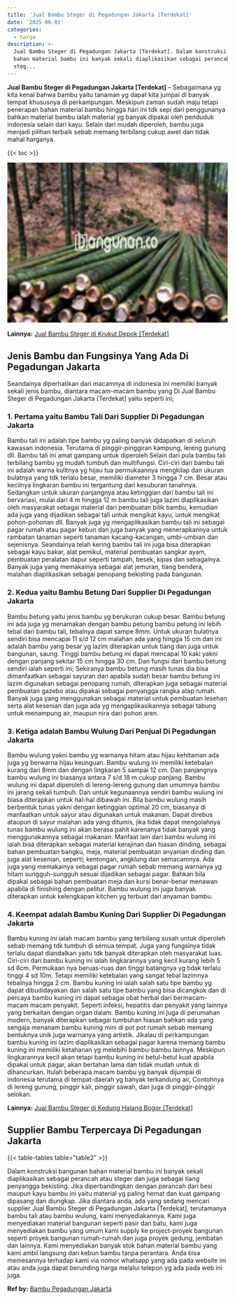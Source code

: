 ```yaml
---
title: 'Jual Bambu Steger di Pegadungan Jakarta [Terdekat]'
date: '2025-06-01'
categories:
  - harga
description: >-
  Jual Bambu Steger di Pegadungan Jakarta [Terdekat]. Dalam konstruksi bangunan
  bahan material bambu ini banyak sekali diaplikasikan sebagai perancah atau
  steg...
---
```


**Jual Bambu Steger di Pegadungan Jakarta \[Terdekat\]** – Sebagaimana yg kita kenal bahwa bambu yaitu tanaman yg dapat kita jumpai di banyak tempat khususnya di perkampungan. Meskipun zaman sudah maju tetapi penerapan bahan material bambu hingga hari ini tdk sepi dari penggunanya bahkan material bambu ialah material yg banyak dipakai oleh penduduk indonesia selain dari kayu. Selain dari mudah diperoleh, bambu juga menjadi pilihan terbaik sebab memang terbilang cukup awet dan tidak mahal harganya.

{{< toc >}}

![Jual Bambu Steger di Pegadungan Jakarta [Terdekat]](/images/jual-bambu-tali-07.png)

**Lainnya:** [Jual Bambu Steger di Krukut Depok \[Terdekat\]](https://bambu.bangunan.co/jual-bambu-steger-di-krukut-depok-terdekat/)

## Jenis Bambu dan Fungsinya Yang Ada Di Pegadungan Jakarta

Seandainya diperhatikan dari macamnya di indonesia ini memiliki banyak sekali jenis bambu, diantara macam-macam bambu yang Di Jual Bambu Steger di Pegadungan Jakarta \[Terdekat\] yaitu seperti ini;

### 1\. Pertama yaitu Bambu Tali Dari Supplier Di Pegadungan Jakarta

Bambu tali ini adalah tipe bambu yg paling banyak didapatkan di seluruh kawasan indonesia. Terutama di pinggir-pinggiran kampung, lereng gunung dll. Bambu tali ini amat gampang untuk diperoleh Selain dari pula bambu tali terbilang bambu yg mudah tumbuh dan multifungsi. Ciri-ciri dari bambu tali ini adalah warna kulitnya yg hijau tua permukaannya mengkilap dan ukuran bulatnya yang tdk terlalu besar, memiliki diameter 3 hingga 7 cm. Besar atau kecilnya lingkaran bambu ini tergantung dari kesuburan tanahnya. Sedangkan untuk ukuran panjangnya atau ketinggian dari bambu tali ini bervariasi, mulai dari 4 m hingga 12 m bambu tali juga lazim diaplikasikan oleh masyarakat sebagai material dari pembuatan bilik bambu, kemudian ada juga yang dijadikan sebagai tali untuk mengikat kayu, untuk mengikat pohon-pohonan dll. Banyak juga yg mengaplikasikan bambu tali ini sebagai pagar rumah atau pagar kebun dan juga banyak yang menerapkannya untuk rambatan tanaman seperti tanaman kacang-kacangan, umbi-umbian dan sejenisnya. Seandainya telah kering bambu tali ini juga bisa diterapkan sebagai kayu bakar, alat pemikul, material pembuatan sangkar ayam, pembuatan peralatan dapur seperti tampah, besek, kipas dan sebagainya. Banyak juga yang memakainya sebagai alat jemuran, tiang bendera, malahan diaplikasikan sebagai penopang bekisting pada bangunan.

### 2\. Kedua yaitu Bambu Betung Dari Supplier Di Pegadungan Jakarta

Bambu betung yaitu jenis bambu yg berukuran cukup besar. Bambu betung ini ada juga yg menamakan dengan bambu petung bambu petung ini lebih tebal dari bambu tali, tebalnya dapat sampe 8mm. Untuk ukuran bulatnya sendiri bisa mencapai 11 s/d 12 cm malahan ada yang hingga 15 cm dan ini adalah bambu yang besar yg lazim diterapkan untuk tiang dan juga untuk bangunan, saung. Tinggi bambu betung ini dapat mencapai 10 kaki yakni dengan panjang sekitar 15 cm hingga 30 cm. Dan fungsi dari bambu betung sendiri ialah seperti ini; Sekiranya bambu betung masih tunas dia bisa dimanfaatkan sebagai sayuran dan apabila sudah besar bambu betung ini lazim digunakan sebagai penopang rumah, diterapkan juga sebagai material pembuatan gazebo atau dipakai sebagai penyangga rangka atap rumah. Banyak juga yang menggunakan sebagai material untuk pembuatan lesehan serta alat kesenian dan juga ada yg mengaplikasikannya sebagai tabung untuk menampung air, maupun nira dari pohon aren.

### 3\. Ketiga adalah Bambu Wulung Dari Penjual Di Pegadungan Jakarta

Bambu wulung yakni bambu yg warnanya hitam atau hijau kehitaman ada juga yg berwarna hijau keunguan. Bambu wulung ini memiliki ketebalan kurang dari 8mm dan dengan lingkaran 5 sampai 12 cm. Dan panjangnya bambu wulung ini biasanya antara 7 s/d 18 m cukup panjang. Bambu wulung ini dapat diperoleh di lereng-lereng gunung dan umumnya bambu ini jarang sekali tumbuh. Dan untuk kegunaannya sendiri bambu wulung ini biasa diterapkan untuk hal-hal dibawah ini. Bila bambu wulung masih berbentuk tunas yakni dengan ketinggian optimal 20 cm, biasanya di manfaatkan untuk sayur atau digunakan untuk makanan. Dapat direbus ataupun di sayur malahan ada yang ditumis, jika tidak dapat mengolahnya tunas bambu wulung ini akan berasa pahit karenanya tidak banyak yang menggunakannya sebagai makanan. Manfaat lain dari bambu wulung ini ialah bisa diterapkan sebagai material kerajinan dan hiasan dinding, sebagai bahan pembuatan bangku, meja, material pembuatan anyaman dinding dan juga alat kesenian, seperti; kentongan, angklung dan semacamnya. Ada juga yang memakainya sebagai pagar rumah sebab memang warnanya yg hitam sungguh-sungguh sesuai dijadikan sebagai pagar. Bahkan bila dipakai sebagai bahan pembuatan meja dan kursi benar-benar menawan apabila di finishing dengan pelitur. Bambu wulung ini juga banyak diterapkan untuk kelengkapan kitchen yg terbuat dari anyaman bambu.

### 4\. Keempat adalah Bambu Kuning Dari Supplier Di Pegadungan Jakarta

Bambu kuning ini ialah macam bambu yang terbilang susah untuk diperoleh sebab memang tdk tumbuh di semua tempat. Juga yang fungsinya tidak terlalu dapat diandalkan yaitu tdk banyak diterapkan oleh masyarakat luas. Ciri-ciri dari bambu kuning ini ialah lingkarannya yang kecil kurang lebih 5 sd 8cm. Permukaan nya beruas-ruas dan tinggi batangnya yg tidak terlalu tinggi 4 sd 10m. Tetapi memiliki ketebalan yang sangat tebal lazimnya tebalnya hingga 2 cm. Bambu kuning ini ialah salah satu tipe bambu yg dapat dibudidayakan dan salah satu tipe bambu yang bisa dicangkok dan di percaya bambu kuning ini dapat sebagai obat herbal dari bermacam-macam macam penyakit. Seperti infeksi, hepatitis dan penyakit yang lainnya yang berkaitan dengan organ dalam. Bambu kuning ini juga di perumahan modern, banyak diterapkan sebagai tumbuhan hiasan bahkan ada yang sengaja menanam bambu kuning mini di pot pot rumah sebab memang bentuknya unik juga warnanya yang artistik. Jikalau di perkampungan bambu kuning ini lazim diaplikasikan sebagai pagar karena memang bambu kuning ini memiliki ketahanan yg melebihi bambu-bambu lainnya. Meskipun lingkarannya kecil akan tetapi bambu kuning ini betul-betul kuat apabila dipakai untuk pagar, akan bertahan lama dan tidak mudah untuk di dihancurkan. Itulah beberapa macam bambu yg banyak dijumpai di indonesia terutama di tempat-daerah yg banyak terkandung air, Contohnya di lereng gunung, pinggir kali, pinggir sawah, dan juga di pinggir-pinggir selokan.

**Lainnya:** [Jual Bambu Steger di Kedung Halang Bogor \[Terdekat\]](https://bambu.bangunan.co/jual-bambu-steger-di-kedung-halang-bogor-terdekat/)

## Supplier Bambu Terpercaya Di Pegadungan Jakarta

{{< table-tables table="table2" >}}

Dalam konstruksi bangunan bahan material bambu ini banyak sekali diaplikasikan sebagai perancah atau steger dan juga sebagai tiang penyangga bekisting. Jika diperbandingkan dengan perancah dari besi maupun kayu bambu ini yaitu material yg paling hemat dan kuat gampang dipasang dan diungkap. Jika diantara anda, ada yang sedang mencari supplier Jual Bambu Steger di Pegadungan Jakarta \[Terdekat\], terutamanya bambu tali atau bambu wulung, kami menyediakannya. Kami juga menyediakan material bangunan seperti pasir dan batu, kami juga menyediakan bambu yang umum kami supply ke project-proyek bangunan seperti proyek bangunan rumah-rumah dan juga proyek gedung, jembatan dan lainnya. Kami menyediakan banyak stok bahan material bambu yang kami ambil langsung dari kebun bambu tanpa perantara. Anda bisa memesannya terhadap kami via nomor whatsapp yang ada pada website ini atau anda juga dapat berunding harga melalui telepon yg ada pada web ini juga.

**Ref by:** [Bambu Pegadungan Jakarta](https://id.wikipedia.org/wiki/Bambu)
